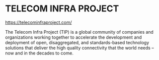 # TELECOM INFRA PROJECT

https://telecominfraproject.com/

The Telecom Infra Project (TIP) is a global community of companies and organizations working together to accelerate the development and deployment of open, disaggregated, and standards-based technology solutions that deliver the high quality connectivity that the world needs – now and in the decades to come.
